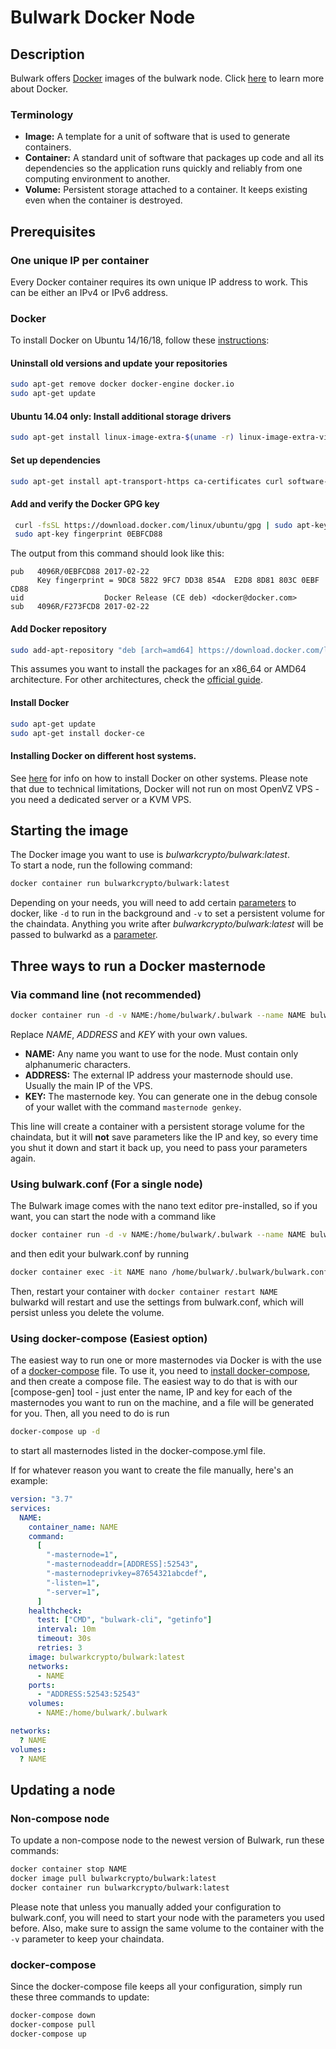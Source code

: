 # Bulwark Docker Node

## Description

Bulwark offers [Docker](https://www.docker.com/) images of the bulwark node. Click [here](https://medium.com/@Jernfrost/a-short-explanation-of-what-docker-and-containers-are-b65974130683) to learn more about Docker.

### Terminology

- **Image:** A template for a unit of software that is used to generate containers.
- **Container:** A standard unit of software that packages up code and all its dependencies so the application runs quickly and reliably from one computing environment to another.
- **Volume:** Persistent storage attached to a container. It keeps existing even when the container is destroyed.

## Prerequisites

### One unique IP per container

Every Docker container requires its own unique IP address to work. This can be either an IPv4 or IPv6 address.

### Docker

To install Docker on Ubuntu 14/16/18, follow these [instructions](https://docs.docker.com/install/linux/docker-ce/ubuntu/):

#### Uninstall old versions and update your repositories

```bash
sudo apt-get remove docker docker-engine docker.io
sudo apt-get update
```

#### **Ubuntu 14.04 only:** Install additional storage drivers

```bash
sudo apt-get install linux-image-extra-$(uname -r) linux-image-extra-virtual
```

#### Set up dependencies

```bash
sudo apt-get install apt-transport-https ca-certificates curl software-properties-common
```

#### Add and verify the Docker GPG key

```bash
 curl -fsSL https://download.docker.com/linux/ubuntu/gpg | sudo apt-key add -
 sudo apt-key fingerprint 0EBFCD88
```

The output from this command should look like this:

```text
pub   4096R/0EBFCD88 2017-02-22
      Key fingerprint = 9DC8 5822 9FC7 DD38 854A  E2D8 8D81 803C 0EBF CD88
uid                  Docker Release (CE deb) <docker@docker.com>
sub   4096R/F273FCD8 2017-02-22
```

#### Add Docker repository

```bash
sudo add-apt-repository "deb [arch=amd64] https://download.docker.com/linux/ubuntu $(lsb_release -cs) stable"
```

This assumes you want to install the packages for an x86_64 or AMD64 architecture. For other architectures, check the [official guide](https://docs.docker.com/install/linux/docker-ce/ubuntu/#set-up-the-repository).

#### Install Docker

```bash
sudo apt-get update
sudo apt-get install docker-ce
```

#### Installing Docker on different host systems.

See [here](https://docs.docker.com/install/) for info on how to install Docker on other systems. Please note that due to technical limitations, Docker will not run on most OpenVZ VPS - you need a dedicated server or a KVM VPS.

## Starting the image

The Docker image you want to use is _bulwarkcrypto/bulwark:latest_.  
To start a node, run the following command:

```bash
docker container run bulwarkcrypto/bulwark:latest
```

Depending on your needs, you will need to add certain [parameters](https://docs.docker.com/engine/reference/commandline/container_run/#options) to docker, like `-d` to run in the background and `-v` to set a persistent volume for the chaindata. Anything you write after _bulwarkcrypto/bulwark:latest_ will be passed to bulwarkd as a [parameter](https://kb.bulwarkcrypto.com/Information/Running-Bulwark/#command-line-arguments).

## Three ways to run a Docker masternode

### Via command line (not recommended)

```bash
docker container run -d -v NAME:/home/bulwark/.bulwark --name NAME bulwarkcrypto/bulwark:latest  -externalip=ADDRESS -masternode=1 -masternodeaddr=ADDRESS:52543 -masternodeprivkey=KEY -listen=1 -server=1
```

Replace _NAME_, _ADDRESS_ and _KEY_ with your own values.

- **NAME:** Any name you want to use for the node. Must contain only alphanumeric characters.
- **ADDRESS:** The external IP address your masternode should use. Usually the main IP of the VPS.
- **KEY:** The masternode key. You can generate one in the debug console of your wallet with the command `masternode genkey`.

This line will create a container with a persistent storage volume for the chaindata, but it will **not** save parameters like the IP and key, so every time you shut it down and start it back up, you need to pass your parameters again.

### Using bulwark.conf (For a single node)

The Bulwark image comes with the nano text editor pre-installed, so if you want, you can start the node with a command like

```bash
docker container run -d -v NAME:/home/bulwark/.bulwark --name NAME bulwarkcrypto/bulwark:latest
```

and then edit your bulwark.conf by running

```bash
docker container exec -it NAME nano /home/bulwark/.bulwark/bulwark.conf
```

Then, restart your container with `docker container restart NAME`  
bulwarkd will restart and use the settings from bulwark.conf, which will persist unless you delete the volume.

### Using docker-compose (Easiest option)

The easiest way to run one or more masternodes via Docker is with the use of a [docker-compose](https://docs.docker.com/compose/) file. To use it, you need to [install docker-compose](https://docs.docker.com/compose/install/), and then create a compose file. The easiest way to do that is with our [compose-gen] tool - just enter the name, IP and key for each of the masternodes you want to run on the machine, and a file will be generated for you. Then, all you need to do is run

```bash
docker-compose up -d
```

to start all masternodes listed in the docker-compose.yml file.

If for whatever reason you want to create the file manually, here's an example:

```yaml
version: "3.7"
services:
  NAME:
    container_name: NAME
    command:
      [
        "-masternode=1",
        "-masternodeaddr=[ADDRESS]:52543",
        "-masternodeprivkey=87654321abcdef",
        "-listen=1",
        "-server=1",
      ]
    healthcheck:
      test: ["CMD", "bulwark-cli", "getinfo"]
      interval: 10m
      timeout: 30s
      retries: 3
    image: bulwarkcrypto/bulwark:latest
    networks:
      - NAME
    ports:
      - "ADDRESS:52543:52543"
    volumes:
      - NAME:/home/bulwark/.bulwark

networks:
  ? NAME
volumes:
  ? NAME
```

## Updating a node

### Non-compose node

To update a non-compose node to the newest version of Bulwark, run these commands:

```bash
docker container stop NAME
docker image pull bulwarkcrypto/bulwark:latest
docker container run bulwarkcrypto/bulwark:latest
```

Please note that unless you manually added your configuration to bulwark.conf, you will need to start your node with the parameters you used before. Also, make sure to assign the same volume to the container with the `-v` parameter to keep your chaindata.

### docker-compose

Since the docker-compose file keeps all your configuration, simply run these three commands to update:

```bash
docker-compose down
docker-compose pull
docker-compose up
```
